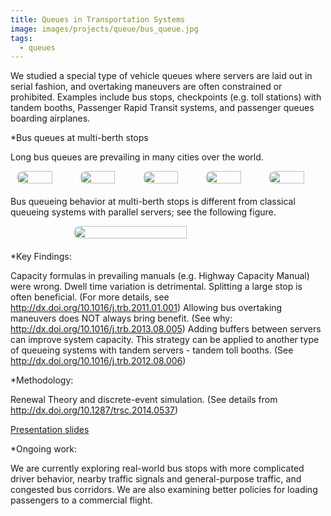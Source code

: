 ```yaml
---
title: Queues in Transportation Systems
image: images/projects/queue/bus_queue.jpg
tags:
  - queues
---
```


We studied a special type of vehicle queues where servers are laid out in serial fashion, and overtaking maneuvers are often constrained or prohibited. Examples include bus stops, checkpoints (e.g. toll stations) with tandem booths, Passenger Rapid Transit systems, and passenger queues boarding airplanes. 	

*Bus queues at multi-berth stops 	

Long bus queues are prevailing in many cities over the world.

<div style="display: flex; justify-content: center; margin-bottom: 20px;">
  <img src="https://github.com/guanlii/guanlii.github.io/raw/main/images/projects/queue/bus_queue.jpg"  
       style="width: 70%; height: auto; object-fit: cover; max-width: 500px; margin: 0 10px; border-radius: 15px;">
  <img src="https://github.com/guanlii/guanlii.github.io/raw/main/images/projects/queue/bus_queue1.jpg" 
       style="width: 70%; height: auto; object-fit: cover; max-width: 500px; margin: 0 10px; border-radius: 15px;">
  <img src="https://github.com/guanlii/guanlii.github.io/raw/main/images/projects/queue/bus_queue2.jpg" 
       style="width: 70%; height: auto; object-fit: cover; max-width: 500px; margin: 0 10px; border-radius: 15px;">
  <img src="https://github.com/guanlii/guanlii.github.io/raw/main/images/projects/queue/bus_queue3.jpg" 
       style="width: 70%; height: auto; object-fit: cover; max-width: 500px; margin: 0 10px; border-radius: 15px;">
  <img src="https://github.com/guanlii/guanlii.github.io/raw/main/images/projects/queue/bus_queue4.jpg" 
       style="width: 70%; height: auto; object-fit: cover; max-width: 500px; margin: 0 10px; border-radius: 15px;">
</div>
 
Bus queueing behavior at multi-berth stops is different from classical queueing systems with parallel servers; see the following figure.

<div style="display: flex; justify-content: center; margin-bottom: 20px;">
  <img src="https://github.com/guanlii/guanlii.github.io/raw/main/images/projects/queue/no-overtaking-stop-illustration.jpg"
       style="width: 60%; height: auto; object-fit: cover; max-width: 500px; margin: 0 10px; border-radius: 15px;">
</div>
 
*Key Findings:

Capacity formulas in prevailing manuals (e.g. Highway Capacity Manual) were wrong.
Dwell time variation is detrimental.
Splitting a large stop is often beneficial. (For more details, see <http://dx.doi.org/10.1016/j.trb.2011.01.001>)
Allowing bus overtaking maneuvers does NOT always bring benefit. (See why: <http://dx.doi.org/10.1016/j.trb.2013.08.005>)
Adding buffers between servers can improve system capacity. This strategy can be applied to another type of queueing systems with tandem servers - tandem toll booths. (See <http://dx.doi.org/10.1016/j.trb.2012.08.006>)


*Methodology: 

Renewal Theory and discrete-event simulation. (See details from <http://dx.doi.org/10.1287/trsc.2014.0537>)

[Presentation slides](https://github.com/guanlii/guanlii.github.io/raw/main/images/projects/queue/Queueing_Systems_with_Tandem_Servers.pptx)

*Ongoing work: 

We are currently exploring real-world bus stops with more complicated driver behavior, nearby traffic signals and general-purpose traffic, and congested bus corridors. We are also examining better policies for loading passengers to a commercial flight.